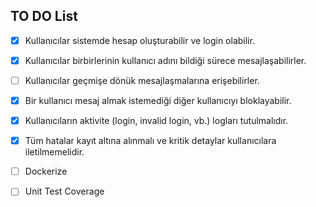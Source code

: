 ## TO DO List

- [x] Kullanıcılar sistemde hesap oluşturabilir ve login olabilir.
- [x] Kullanıcılar birbirlerinin kullanıcı adını bildiği sürece mesajlaşabilirler.
- [ ] Kullanıcılar geçmişe dönük mesajlaşmalarına erişebilirler.
- [x] Bir kullanıcı mesaj almak istemediği diğer kullanıcıyı bloklayabilir.
- [x] Kullanıcıların aktivite (login, invalid login, vb.) logları tutulmalıdır.
- [x] Tüm hatalar kayıt altına alınmalı ve kritik detaylar kullanıcılara iletilmemelidir.
- [ ] Dockerize
- [ ] Unit Test Coverage

